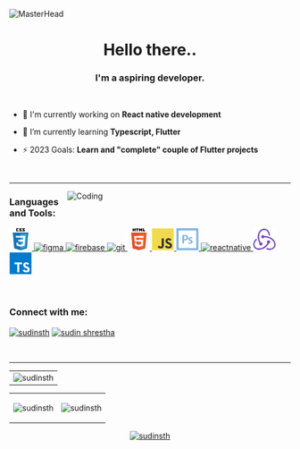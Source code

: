 ![MasterHead](https://miro.medium.com/max/1400/0*x4rQFjfi0iK3gS1T.gif)

<h1 align="center">Hello there..</h1> 
<h3 align="center">I'm a aspiring developer.</h3>

<br/>


- 🔭 I'm currently working on **React native development**

- 🌱 I’m currently learning **Typescript, Flutter**

- ⚡ 2023 Goals: **Learn and "complete" couple of Flutter projects**

<br/>
<hr/>
<img align="right" alt="Coding" width="400" src="https://user-images.githubusercontent.com/78398641/211130139-9f42d664-d45b-403a-92b8-dd02506d8145.jpg">
<h3 align="left">Languages and Tools:</h3>
<p align="left"> <a href="https://www.w3schools.com/css/" target="_blank" rel="noreferrer"> <img src="https://raw.githubusercontent.com/devicons/devicon/master/icons/css3/css3-original-wordmark.svg" alt="css3" width="40" height="40"/> </a> <a href="https://www.figma.com/" target="_blank" rel="noreferrer"> <img src="https://www.vectorlogo.zone/logos/figma/figma-icon.svg" alt="figma" width="40" height="40"/> </a> <a href="https://firebase.google.com/" target="_blank" rel="noreferrer"> <img src="https://www.vectorlogo.zone/logos/firebase/firebase-icon.svg" alt="firebase" width="40" height="40"/> </a> <a href="https://git-scm.com/" target="_blank" rel="noreferrer"> <img src="https://www.vectorlogo.zone/logos/git-scm/git-scm-icon.svg" alt="git" width="40" height="40"/> </a> <a href="https://www.w3.org/html/" target="_blank" rel="noreferrer"> <img src="https://raw.githubusercontent.com/devicons/devicon/master/icons/html5/html5-original-wordmark.svg" alt="html5" width="40" height="40"/> </a> <a href="https://developer.mozilla.org/en-US/docs/Web/JavaScript" target="_blank" rel="noreferrer"> <img src="https://raw.githubusercontent.com/devicons/devicon/master/icons/javascript/javascript-original.svg" alt="javascript" width="40" height="40"/> </a> <a href="https://www.photoshop.com/en" target="_blank" rel="noreferrer"> <img src="https://raw.githubusercontent.com/devicons/devicon/master/icons/photoshop/photoshop-line.svg" alt="photoshop" width="40" height="40"/> </a> <a href="https://reactnative.dev/" target="_blank" rel="noreferrer"> <img src="https://reactnative.dev/img/header_logo.svg" alt="reactnative" width="40" height="40"/> </a> <a href="https://redux.js.org" target="_blank" rel="noreferrer"> <img src="https://raw.githubusercontent.com/devicons/devicon/master/icons/redux/redux-original.svg" alt="redux" width="40" height="40"/> </a> <a href="https://www.typescriptlang.org/" target="_blank" rel="noreferrer"> <img src="https://raw.githubusercontent.com/devicons/devicon/master/icons/typescript/typescript-original.svg" alt="typescript" width="40" height="40"/> </a> </p>



<br/>

<h3 align="left">Connect with me:</h3>
<p align="left">
<a href="https://dev.to/sudinsth" target="blank"><img align="center" src="https://raw.githubusercontent.com/rahuldkjain/github-profile-readme-generator/master/src/images/icons/Social/devto.svg" alt="sudinsth" height="30" width="40" /></a>
<a href="https://linkedin.com/in/sudin shrestha" target="blank"><img align="center" src="https://raw.githubusercontent.com/rahuldkjain/github-profile-readme-generator/master/src/images/icons/Social/linked-in-alt.svg" alt="sudin shrestha" height="30" width="40" /></a>
</p>

<br/>
<hr/>

<table align="center">
  <tr>
    <td>
      <img align="center" src="https://github-readme-stats.vercel.app/api/top-langs?username=sudinsth&show_icons=true&locale=en&layout=compact" alt="sudinsth" />
    </td>
  </tr>
</table>


<table>
  <tr>
    <td><p><img align="center" src="https://github-readme-streak-stats.herokuapp.com/?user=sudinsth&" alt="sudinsth" /></p></td>
    <td><p><img align="center" src="https://github-readme-stats.vercel.app/api?username=sudinsth&show_icons=true&locale=en" alt="sudinsth" /></p></td>
  </tr>
</table>

<div align="center">
  <p><a href="https://github.com/ryo-ma/github-profile-trophy"><img src="https://github-profile-trophy.vercel.app/?username=sudinsth" alt="sudinsth" /></a></p>
</div>










